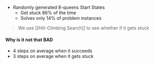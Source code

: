 - Randomly generated 8-queens Start States
	- Get stuck 86% of the time
	- Solves only 14% of problem instances
> We use [[Hill-Climbing Search]] to see whether if it gets stuck


#### Why is it not that BAD
- 4 steps on average when it succeeds
- 3 steps on average when it gets stuck